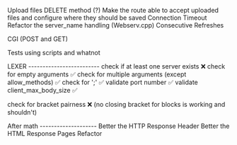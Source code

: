 Upload files
DELETE method (?)
Make the route able to accept uploaded files and configure where they should
be saved
Connection Timeout
Refactor the server_name handling (Webserv.cpp)
Consecutive Refreshes

CGI (POST and GET)

Tests using scripts and whatnot

LEXER -------------------------
check if at least one server exists ❌
check for empty arguments ✅
check for multiple arguments (except allow_methods) ✅
check for ';' ✅
validate port number ✅
validate client_max_body_size ✅

check for bracket pairness ❌
(no closing bracket for blocks is working and shouldn't)

After math --------------------
Better the HTTP Response Header
Better the HTML Response Pages
Refactor
